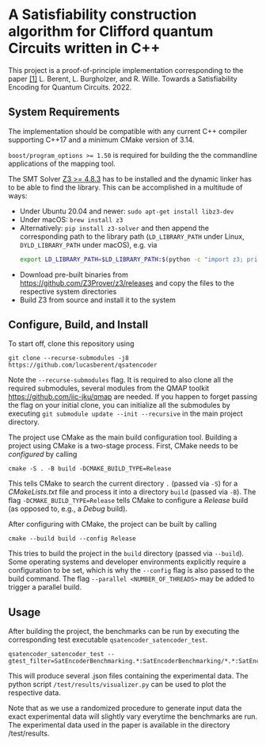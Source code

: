 # A Satisfiability construction algorithm for Clifford quantum Circuits written in C++
This project is a proof-of-principle implementation corresponding to the paper
[[1]]()
L. Berent, L. Burgholzer, and R. Wille. Towards a Satisfiability Encoding for Quantum Circuits. 2022.
## System Requirements

The implementation should be compatible with any current C++ compiler supporting C++17 and a minimum CMake version of 3.14.

`boost/program_options >= 1.50` is required for building the the commandline applications of the mapping tool.

The SMT Solver [Z3 >= 4.8.3](https://github.com/Z3Prover/z3) has to be installed and the dynamic linker has to be able to find the library. This can be
accomplished in a multitude of ways:

- Under Ubuntu 20.04 and newer: `sudo apt-get install libz3-dev`
- Under macOS: `brew install z3`
- Alternatively: `pip install z3-solver` and then append the corresponding path to the library path (`LD_LIBRARY_PATH` under Linux, `DYLD_LIBRARY_PATH` under macOS), e.g. via
    ```bash
    export LD_LIBRARY_PATH=$LD_LIBRARY_PATH:$(python -c "import z3; print(z3.__path__[0]+'/lib')")
    ```
- Download pre-built binaries from https://github.com/Z3Prover/z3/releases and copy the files to the respective system directories
- Build Z3 from source and install it to the system


## Configure, Build, and Install

To start off, clone this repository using
```shell
git clone --recurse-submodules -j8 https://github.com/lucasberent/qsatencoder
```
Note the `--recurse-submodules` flag. It is required to also clone all the required submodules, several modules from the
QMAP toolkit https://github.com/iic-jku/qmap are needed.
If you happen to forget passing the flag on your initial clone, you can initialize all the submodules by executing `git submodule update --init --recursive` in the main project directory.

The project use CMake as the main build configuration tool. Building a project using CMake is a two-stage process. First, CMake needs to be *configured* by calling
```shell 
cmake -S . -B build -DCMAKE_BUILD_TYPE=Release
```
This tells CMake to search the current directory `.` (passed via `-S`) for a *CMakeLists.txt* file and process it into a directory `build` (passed via `-B`).
The flag `-DCMAKE_BUILD_TYPE=Release` tells CMake to configure a *Release* build (as opposed to, e.g., a *Debug* build).

After configuring with CMake, the project can be built by calling
```shell
cmake --build build --config Release
```
This tries to build the project in the `build` directory (passed via `--build`).
Some operating systems and developer environments explicitly require a configuration to be set, which is why the `--config` flag is also passed to the build command. The flag `--parallel <NUMBER_OF_THREADS>` may be added to trigger a parallel build.

## Usage
After building the project, the benchmarks can be run by executing the corresponding test executable `qsatencoder_satencoder_test`.
```
qsatencoder_satencoder_test --gtest_filter=SatEncoderBenchmarking.*:SatEncoderBenchmarking/*.*:SatEncoderBenchmarking.*/*:*/SatEncoderBenchmarking.*/*:*/SatEncoderBenchmarking/*.*
```
This will produce several .json files containing the experimental data. The python script `/test/results/visualizer.py` can be used
to plot the respective data.

Note that as we use a randomized procedure to generate input data the exact experimental data will slightly vary everytime the benchmarks are run.
The experimental data used in the paper is available in the directory /test/results.